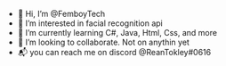 - 👋 Hi, I’m @FemboyTech
- 👀 I’m interested in facial recognition api
- 🌱 I’m currently learning C#, Java, Html, Css, and more
- 💞️ I’m looking to collaborate. Not on anythin yet
- 📬 you can reach me on discord @ReanTokley#0616

<!---
FemboyTech/FemboyTech is a ✨ special ✨ repository because its `README.md` (this file) appears on your GitHub profile.
You can click the Preview link to take a look at your changes.
--->
